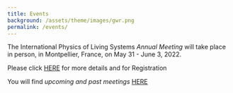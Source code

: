 ```yaml
---
title: Events
background: /assets/theme/images/gwr.png
permalink: /events/
---
```

The International Physics of Living Systems *Annual Meeting* will take place in person, in Montpellier, France, on May 31 - June 3, 2022.

Please click [HERE](https://gdripols.wordpress.com/meeting-montpellier-2021/) for more details and for Registration


You will find *upcoming and past meetings* [HERE](https://pols.rice.edu/upcoming-meetings)

 
